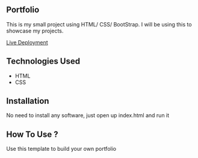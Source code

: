 ## Portfolio
This is my small project using HTML/ CSS/ BootStrap. I will be using this to showcase my projects.

[Live  Deployment](https://portfolio-sujit-1.sujitray.repl.co/)

## Technologies Used
* HTML
* CSS

## Installation
No need to install any software, just open up index.html and run it

## How To Use ?
Use this template to build your own portfolio
